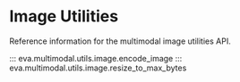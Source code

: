 # Image Utilities

Reference information for the multimodal image utilities API.

::: eva.multimodal.utils.image.encode_image
::: eva.multimodal.utils.image.resize_to_max_bytes